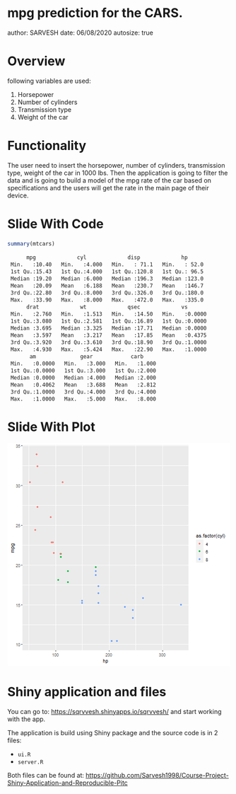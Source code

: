mpg prediction for the CARS.
========================================================
author: SARVESH
date: 06/08/2020
autosize: true

Overview
========================================================


following variables are used:

1) Horsepower
2) Number of cylinders
3) Transmission type 
4) Weight of the car


Functionality
========================================================

The user need to insert the horsepower, number of cylinders, transmission type, weight of the car in 1000 lbs. Then the application is going to filter the data and is going to build a model of the mpg rate of the car based on specifications and the users will get the rate in the main page of their device.


Slide With Code
========================================================


```r
summary(mtcars)
```

```
      mpg             cyl             disp             hp       
 Min.   :10.40   Min.   :4.000   Min.   : 71.1   Min.   : 52.0  
 1st Qu.:15.43   1st Qu.:4.000   1st Qu.:120.8   1st Qu.: 96.5  
 Median :19.20   Median :6.000   Median :196.3   Median :123.0  
 Mean   :20.09   Mean   :6.188   Mean   :230.7   Mean   :146.7  
 3rd Qu.:22.80   3rd Qu.:8.000   3rd Qu.:326.0   3rd Qu.:180.0  
 Max.   :33.90   Max.   :8.000   Max.   :472.0   Max.   :335.0  
      drat             wt             qsec             vs        
 Min.   :2.760   Min.   :1.513   Min.   :14.50   Min.   :0.0000  
 1st Qu.:3.080   1st Qu.:2.581   1st Qu.:16.89   1st Qu.:0.0000  
 Median :3.695   Median :3.325   Median :17.71   Median :0.0000  
 Mean   :3.597   Mean   :3.217   Mean   :17.85   Mean   :0.4375  
 3rd Qu.:3.920   3rd Qu.:3.610   3rd Qu.:18.90   3rd Qu.:1.0000  
 Max.   :4.930   Max.   :5.424   Max.   :22.90   Max.   :1.0000  
       am              gear            carb      
 Min.   :0.0000   Min.   :3.000   Min.   :1.000  
 1st Qu.:0.0000   1st Qu.:3.000   1st Qu.:2.000  
 Median :0.0000   Median :4.000   Median :2.000  
 Mean   :0.4062   Mean   :3.688   Mean   :2.812  
 3rd Qu.:1.0000   3rd Qu.:4.000   3rd Qu.:4.000  
 Max.   :1.0000   Max.   :5.000   Max.   :8.000  
```

Slide With Plot
========================================================

![plot of chunk unnamed-chunk-2](Presentation-figure/unnamed-chunk-2-1.png)

Shiny application and files
========================================================

You can go to: https://sqrvvesh.shinyapps.io/sqrvvesh/
and start working with the app.

The application is build using Shiny package and the source code is in 2 files:
- `ui.R`
- `server.R`

Both files can be found at: https://github.com/Sarvesh1998/Course-Project-Shiny-Application-and-Reproducible-Pitc
